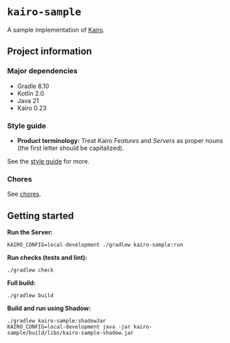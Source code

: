 # `kairo-sample`

A sample implementation of [Kairo](https://github.com/hudson155/kairo).

## Project information

### Major dependencies

- Gradle 8.10
- Kotlin 2.0
- Java 21
- Kairo 0.23

### Style guide

- **Product terminology:**
  Treat Kairo _Features_ and _Servers_ as proper nouns (the first letter should be capitalized).

See the [style guide](./docs/style-guide.md) for more.

### Chores

See [chores](./docs/chores.md).

## Getting started

**Run the Server:**

```shell
KAIRO_CONFIG=local-development ./gradlew kairo-sample:run
```

**Run checks (tests and lint):**

```shell
./gradlew check
```

**Full build:**

```shell
./gradlew build
```

**Build and run using Shadow:**

```shell
./gradlew kairo-sample:shadowJar
KAIRO_CONFIG=local-development java -jar kairo-sample/build/libs/kairo-sample-shadow.jar
```
